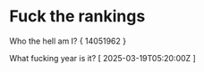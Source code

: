 # Fuck the rankings

Who the hell am I?
{ 14051962 }

What fucking year is it?
[ 2025-03-19T05:20:00Z ]
